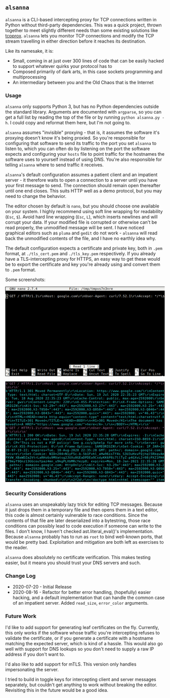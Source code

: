 ## ``alsanna``
``alsanna`` is a CLI-based intercepting proxy for TCP connections written in Python without third-party dependencies. This was a quick project, thrown together to meet slightly different needs than some existing solutions like [tcpprox](https://github.com/nccgroup/tcpprox). ``alsanna`` lets you monitor TCP connections and modify the TCP stream travelling in either direction before it reaches its destination.

Like its namesake, it is:
* Small, coming in at just over 300 lines of code that can be easily hacked to support whatever quirks your protocol has to
* Composed primarily of dark arts, in this case sockets programming and multiprocessing
* An intermediary between you and the Old Chaos that is the Internet

### Usage

``alsanna`` only supports Python 3, but has no Python dependencies outside the standard library. Arguments are documented with ``argparse``, so you can get a full list by reading the top of the file or by running ``python alsanna.py -h``. I could copy and reformat them here, but I'm not going to.

``alsanna`` assumes "invisible" proxying - that is, it assumes the software it's proxying doesn't know it's being proxied. So you're responsible for configuring that software to send its traffic to the port you set ``alsanna`` to listen to, which you can often do by listening on the port the software expects and configuring your ``hosts`` file to point traffic for the hostnames the software uses to yourself instead of using DNS. You're also responsible for telling ``alsanna`` where to send traffic it receives.

``alsanna``'s default configuration assumes a patient client and an impatient server - it therefore waits to open a connection to a server until you have your first message to send. The connection should remain open thereafter until one end closes. This suits HTTP well as a demo protocol, but you may need to change the behavior.

The editor chosen by default is ``nano``, but you should choose one available on your system. I highly recommend using soft line wrapping for readability (``Esc``, ``$``). Avoid hard line wrapping (``Esc``, ``L``), which inserts newlines and will corrupt your data. If your modified file is corrupted or otherwise can't be read properly, the unmodified message will be sent. I have noticed graphical editors such as ``pluma`` and ``gedit`` do not work - ``alsanna`` will read back the unmodified contents of the file, and I have no earthly idea why.

The default configuration expects a certificate and private key, both in ``.pem`` format, at ``./tls_cert.pem`` and ``./tls_key.pem`` respectively. If you already have a TLS-intercepting proxy for HTTPS, an easy way to get these would be to export the certificate and key you're already using and convert them to ``.pem`` format.

Some screenshots:

![Nano](images/Nano.png)

![PassiveListening](images/Passive.png)

### Security Considerations
``alsanna`` uses an unspeakably lazy trick for editing TCP messages. Because it just drops them in a temporary file and then opens them in a text editor, this code is almost certainly vulnerable to race conditions. Since the contents of that file are later deserialized into a bytestring, those race conditions can possibly lead to code execution if someone can write to the files. I don't know, I haven't checked ast.literal_eval()'s implementation. Because ``alsanna`` probably has to run as ``root`` to bind well-known ports, that would be pretty bad. Exploitation and mitigation are both left as exercises to the reader.

``alsanna`` does absolutely no certificate verification. This makes testing easier, but it means you should trust your DNS servers and such.

### Change Log
* 2020-07-20 - Initial Release
* 2020-08-16 - Refactor for better error handling, (hopefully) easier hacking, and a default implementation that can handle the common case of an impatient server. Added ``read_size``, ``error_color`` arguments.

### Future Work
I'd like to add support for generating leaf certificates on the fly. Currently, this only works if the software whose traffic you're intercepting refuses to validate the certificate, or if you generate a certificate with a hostname matching the expected server, which is kind of a hassle. This would also go well with support for DNS lookups so you don't need to supply a raw IP address if you don't want to.

I'd also like to add support for mTLS. This version only handles impersonating the server.

I tried to build in toggle keys for intercepting client and server messages separately, but couldn't get anything to work without breaking the editor. Revisiting this in the future would be a good idea.
